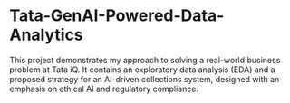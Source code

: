 # Tata-GenAI-Powered-Data-Analytics
This project demonstrates my approach to solving a real-world business problem at Tata iQ. It contains an exploratory data analysis (EDA) and a proposed strategy for an AI-driven collections system, designed with an emphasis on ethical AI and regulatory compliance.
